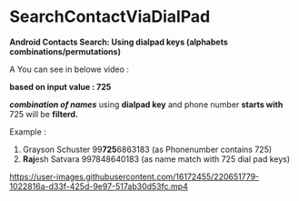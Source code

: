 # SearchContactViaDialPad
**Android Contacts Search: Using dialpad keys (alphabets combinations/permutations)**

A You can see in belowe video : 

**based on input value : 725**

**_combination of names_** using **dialpad key** and phone number **starts with** 725 will be **filterd.**

Example : 
1) Grayson Schuster 99**725**6863183 (as Phonenumber contains 725)
2) **Raj**esh Satvara 997848640183 (as name match with 725 dial pad keys)



https://user-images.githubusercontent.com/16172455/220651779-1022816a-d33f-425d-9e97-517ab30d53fc.mp4


